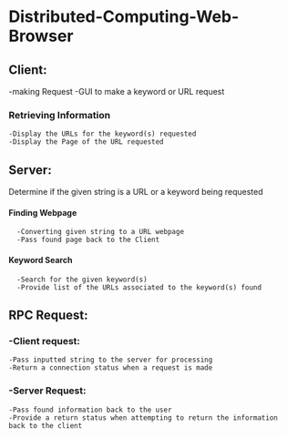 # Distributed-Computing-Web-Browser

## Client:
   -making Request
   -GUI to make a keyword or URL request
  ### Retrieving Information
    -Display the URLs for the keyword(s) requested
    -Display the Page of the URL requested
## Server:
   Determine if the given string is a URL or a keyword being requested
   #### Finding Webpage
      -Converting given string to a URL webpage 
      -Pass found page back to the Client
  #### Keyword Search
      -Search for the given keyword(s)
      -Provide list of the URLs associated to the keyword(s) found
## RPC Request:
  ### -Client request:
    -Pass inputted string to the server for processing
    -Return a connection status when a request is made
  ### -Server Request:
    -Pass found information back to the user
    -Provide a return status when attempting to return the information back to the client
